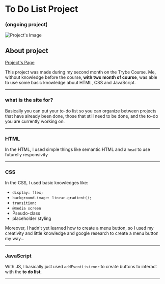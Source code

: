 # To Do List Project

### (ongoing project)

![Project's Image]()

## About project

[Project's Page](https://murilo-rainho.github.io/to-do-list/)

This project was made during my second month on the Trybe Course. Me, without knowledge before the course, **with two month of course**, was able to use some basic knowledge about HTML, CSS and JavaScript.

---

### what is the site for?

Basically you can put your to-do list so you can organize between projects that have already been done, those that still need to be done, and the to-do you are currently working on.

---

### HTML

In the HTML, I used simple things like semantic HTML and a `head` to use futurelly responsivity

---

### CSS

In the CSS, I used basic knowledges like:
* `display: flex;`
* `background-image: linear-gradient();`
* `transition:`
* `@media screen`
* Pseudo-class
* placeholder styling

Moreover, I hadn't yet learned how to create a menu button, so I used my creativity and little knowledge and google research to create a menu button my way...

---

### JavaScript

With JS, I basically just used `addEventListener` to create buttons to interact with the **to do list**.

---
